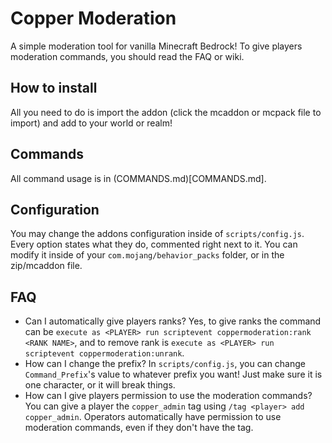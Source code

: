 # Copper Moderation
A simple moderation tool for vanilla Minecraft Bedrock! To give players moderation commands, you should read the FAQ or wiki.

## How to install
All you need to do is import the addon (click the mcaddon or mcpack file to import) and add to your world or realm!

## Commands
All command usage is in (COMMANDS.md)[COMMANDS.md].

## Configuration
You may change the addons configuration inside of `scripts/config.js`. Every option states what they do, commented right next to it. You can modify it inside of your `com.mojang/behavior_packs` folder, or in the zip/mcaddon file.

## FAQ
- Can I automatically give players ranks?
Yes, to give ranks the command can be `execute as <PLAYER> run scriptevent coppermoderation:rank <RANK NAME>`, and to remove rank is `execute as <PLAYER> run scriptevent coppermoderation:unrank`.
- How can I change the prefix?
In `scripts/config.js`, you can change `Command_Prefix`'s value to whatever prefix you want! Just make sure it is one character, or it will break things.
- How can I give players permission to use the moderation commands?
You can give a player the `copper_admin` tag using `/tag <player> add copper_admin`. Operators automatically have permission to use moderation commands, even if they don't have the tag.